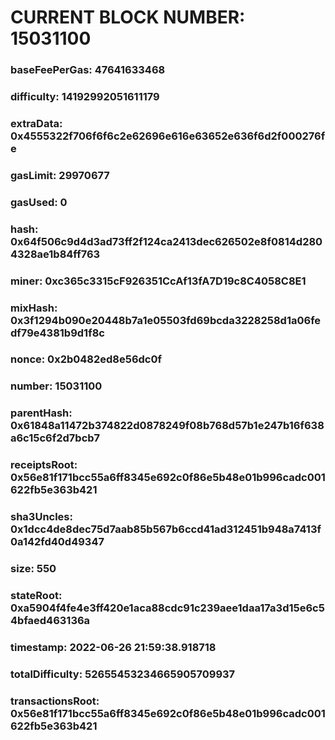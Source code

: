 # CURRENT BLOCK NUMBER: 15031100

### baseFeePerGas: 47641633468
### difficulty: 14192992051611179
### extraData: 0x4555322f706f6f6c2e62696e616e63652e636f6d2f000276fe
### gasLimit: 29970677
### gasUsed: 0
### hash: 0x64f506c9d4d3ad73ff2f124ca2413dec626502e8f0814d2804328ae1b84ff763
### miner: 0xc365c3315cF926351CcAf13fA7D19c8C4058C8E1
### mixHash: 0x3f1294b090e20448b7a1e05503fd69bcda3228258d1a06fedf79e4381b9d1f8c
### nonce: 0x2b0482ed8e56dc0f
### number: 15031100
### parentHash: 0x61848a11472b374822d0878249f08b768d57b1e247b16f638a6c15c6f2d7bcb7
### receiptsRoot: 0x56e81f171bcc55a6ff8345e692c0f86e5b48e01b996cadc001622fb5e363b421
### sha3Uncles: 0x1dcc4de8dec75d7aab85b567b6ccd41ad312451b948a7413f0a142fd40d49347
### size: 550
### stateRoot: 0xa5904f4fe4e3ff420e1aca88cdc91c239aee1daa17a3d15e6c54bfaed463136a
### timestamp: 2022-06-26 21:59:38.918718
### totalDifficulty: 52655453234665905709937
### transactionsRoot: 0x56e81f171bcc55a6ff8345e692c0f86e5b48e01b996cadc001622fb5e363b421
